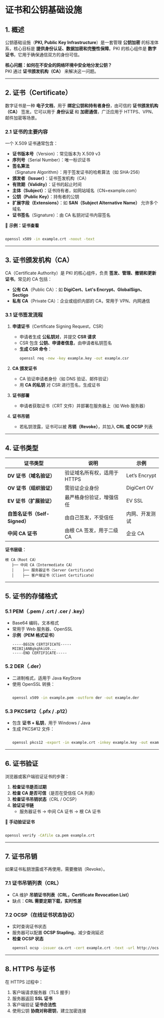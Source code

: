 # 证书和公钥基础设施

## **1. 概述**
公钥基础设施（**PKI, Public Key Infrastructure**）是一套管理 **公钥加密** 的标准体系，核心目标是 **提供身份认证、数据加密和完整性保障**。PKI 的核心组件是 **数字证书**，它用于确保通信双方的身份可信。

**核心问题：如何在不安全的网络环境中安全地分发公钥？**  
PKI 通过 **证书颁发机构（CA）** 来解决这一问题。

---

## **2. 证书（Certificate）**
数字证书是一种 **电子文档**，用于 **绑定公钥和持有者身份**，由可信的 **证书颁发机构（CA）** 签发。它可以用于 **身份认证** 和 **加密通信**，广泛应用于 HTTPS、VPN、邮件加密等场景。

### **2.1 证书的主要内容**
一个 X.509 证书通常包含：
- **证书版本号**（Version）：常见版本为 X.509 v3
- **序列号**（Serial Number）：唯一标识证书
- **签名算法**（Signature Algorithm）：用于签发证书的哈希算法（如 SHA-256）
- **颁发者（Issuer）**：证书签发机构（CA）
- **有效期（Validity）**：证书的起止时间
- **主体（Subject）**：证书持有者，如网站域名（CN=example.com）
- **公钥（Public Key）**：持有者的公钥
- **扩展字段（Extensions）**：如 **SAN（Subject Alternative Name）** 允许多个域名
- **证书签名**（Signature）：由 CA 私钥对证书内容签名

📌 **示例：证书查看**
```bash

openssl x509 -in example.crt -noout -text
```

---

## **3. 证书颁发机构（CA）**
CA（Certificate Authority）是 PKI 的核心组件，负责 **签发、管理、撤销和更新证书**。常见的 CA 包括：
- **公有 CA**（Public CA）：如 **DigiCert、Let's Encrypt、GlobalSign、Sectigo**
- **私有 CA**（Private CA）：企业或组织内部的 CA，常用于 VPN、内网通信

### **3.1 证书签发流程**
1. **申请证书**（Certificate Signing Request，CSR）
   - 申请者生成 **公私钥对**，并提交 **CSR 请求**
   - CSR 包含 **公钥、申请者信息**，由申请者私钥签名
   - **生成 CSR 命令**：
     ```bash
     openssl req -new -key example.key -out example.csr
     ```
   
2. **CA 颁发证书**
   - CA 验证申请者身份（如 DNS 验证、邮件验证）
   - 用 **CA 的私钥** 对 CSR 进行签名，生成证书

3. **证书部署**
   - 申请者获取证书（CRT 文件）并部署在服务器上（如 Web 服务器）

4. **证书吊销**
   - 若私钥泄露，证书可以被 **吊销（Revoke）**，并加入 **CRL 或 OCSP** 列表

---

## **4. 证书类型**
| **证书类型** | **说明** | **示例** |
|------------|--------|--------|
| **DV 证书（域名验证）** | 验证域名所有权，适用于 HTTPS | Let’s Encrypt |
| **OV 证书（组织验证）** | 需验证企业身份 | DigiCert OV |
| **EV 证书（扩展验证）** | 最严格身份验证，增强信任 | EV SSL |
| **自签名证书（Self-Signed）** | 由自己签发，不受信任 | 内网、开发测试 |
| **中间 CA 证书** | 由根 CA 签发，用于二级 CA | 企业 CA |

**证书层级**：
```
根 CA（Root CA）
   ├── 中间 CA（Intermediate CA）
   │    ├── 服务器证书（Server Certificate）
   │    ├── 客户端证书（Client Certificate）
```

---

## **5. 证书的存储格式**
### **5.1 PEM（.pem / .crt / .cer / .key）**
- Base64 编码，文本格式
- 常用于 Web 服务器、OpenSSL
- **示例（PEM 格式证书）**
  ```
  -----BEGIN CERTIFICATE-----
  MIIBIjANBgkqhkiG9...
  -----END CERTIFICATE-----
  ```

### **5.2 DER（.der）**
- 二进制格式，适用于 Java KeyStore
- 使用 OpenSSL 转换：
  ```bash
  
  openssl x509 -in example.pem -outform der -out example.der
  ```

### **5.3 PKCS#12（.pfx / .p12）**
- 包含 **证书 + 私钥**，用于 Windows / Java
- 生成 PKCS#12 文件：
  ```bash

  openssl pkcs12 -export -in example.crt -inkey example.key -out example.p12
  ```

---

## **6. 证书验证**
浏览器或客户端验证证书的步骤：
1. **检查证书是否过期**
2. **检查 CA 是否可信**（是否在受信任 CA 列表）
3. **检查证书吊销状态**（CRL / OCSP）
4. **验证证书链**
   - 服务器证书 → 中间 CA 证书 → 根 CA 证书

📌 **手动验证证书**
```bash

openssl verify -CAfile ca.pem example.crt
```

---

## **7. 证书吊销**
如果证书私钥泄露或不再使用，需要撤销（Revoke）。

### **7.1 证书吊销列表（CRL）**
- CA 维护 **吊销证书列表（CRL，Certificate Revocation List）**
- 缺点：**CRL 需要定期下载，实时性差**

### **7.2 OCSP（在线证书状态协议）**
- 实时查询证书状态
- 服务器可以配置 **OCSP Stapling**，减少查询延迟
- **检查 OCSP 状态**
  ```bash
  openssl ocsp -issuer ca.crt -cert example.crt -text -url http://ocsp.example.com
  ```

---

## **8. HTTPS 与证书**
在 HTTPS 过程中：
1. 客户端请求服务器（TLS 握手）
2. 服务器返回 **SSL 证书**
3. 客户端验证 **证书合法性**
4. 使用公钥 **协商对称密钥**，建立加密连接

